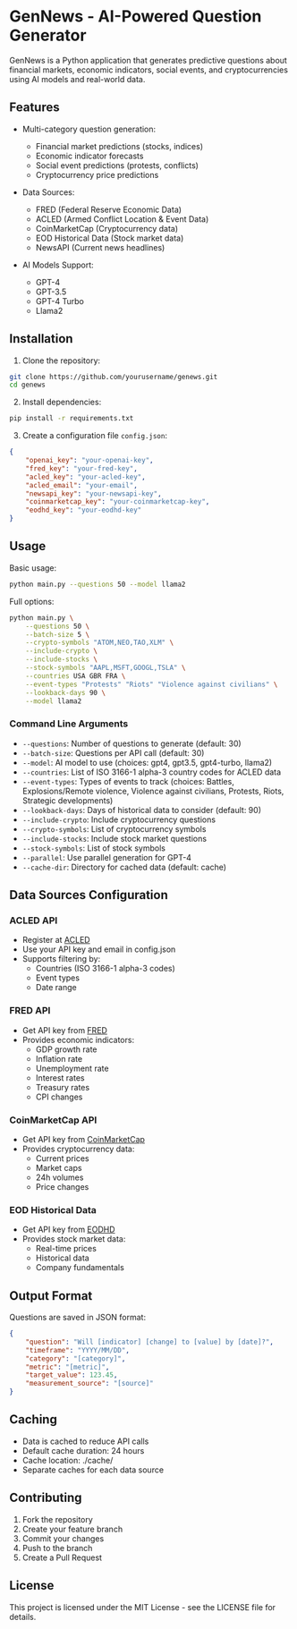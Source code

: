 # GenNews - AI-Powered Question Generator

GenNews is a Python application that generates predictive questions about financial markets, economic indicators, social events, and cryptocurrencies using AI models and real-world data.

## Features

- Multi-category question generation:
  - Financial market predictions (stocks, indices)
  - Economic indicator forecasts
  - Social event predictions (protests, conflicts)
  - Cryptocurrency price predictions

- Data Sources:
  - FRED (Federal Reserve Economic Data)
  - ACLED (Armed Conflict Location & Event Data)
  - CoinMarketCap (Cryptocurrency data)
  - EOD Historical Data (Stock market data)
  - NewsAPI (Current news headlines)

- AI Models Support:
  - GPT-4
  - GPT-3.5
  - GPT-4 Turbo
  - Llama2

## Installation

1. Clone the repository:
```bash
git clone https://github.com/yourusername/genews.git
cd genews
```

2. Install dependencies:
```bash
pip install -r requirements.txt
```

3. Create a configuration file `config.json`:
```json
{
    "openai_key": "your-openai-key",
    "fred_key": "your-fred-key",
    "acled_key": "your-acled-key",
    "acled_email": "your-email",
    "newsapi_key": "your-newsapi-key",
    "coinmarketcap_key": "your-coinmarketcap-key",
    "eodhd_key": "your-eodhd-key"
}
```

## Usage

Basic usage:
```bash
python main.py --questions 50 --model llama2
```

Full options:
```bash
python main.py \
    --questions 50 \
    --batch-size 5 \
    --crypto-symbols "ATOM,NEO,TAO,XLM" \
    --include-crypto \
    --include-stocks \
    --stock-symbols "AAPL,MSFT,GOOGL,TSLA" \
    --countries USA GBR FRA \
    --event-types "Protests" "Riots" "Violence against civilians" \
    --lookback-days 90 \
    --model llama2
```

### Command Line Arguments

- `--questions`: Number of questions to generate (default: 30)
- `--batch-size`: Questions per API call (default: 30)
- `--model`: AI model to use (choices: gpt4, gpt3.5, gpt4-turbo, llama2)
- `--countries`: List of ISO 3166-1 alpha-3 country codes for ACLED data
- `--event-types`: Types of events to track (choices: Battles, Explosions/Remote violence, Violence against civilians, Protests, Riots, Strategic developments)
- `--lookback-days`: Days of historical data to consider (default: 90)
- `--include-crypto`: Include cryptocurrency questions
- `--crypto-symbols`: List of cryptocurrency symbols
- `--include-stocks`: Include stock market questions
- `--stock-symbols`: List of stock symbols
- `--parallel`: Use parallel generation for GPT-4
- `--cache-dir`: Directory for cached data (default: cache)

## Data Sources Configuration

### ACLED API
- Register at [ACLED](https://acleddata.com/register)
- Use your API key and email in config.json
- Supports filtering by:
  - Countries (ISO 3166-1 alpha-3 codes)
  - Event types
  - Date range

### FRED API
- Get API key from [FRED](https://fred.stlouisfed.org/docs/api/api_key.html)
- Provides economic indicators:
  - GDP growth rate
  - Inflation rate
  - Unemployment rate
  - Interest rates
  - Treasury rates
  - CPI changes

### CoinMarketCap API
- Get API key from [CoinMarketCap](https://coinmarketcap.com/api/)
- Provides cryptocurrency data:
  - Current prices
  - Market caps
  - 24h volumes
  - Price changes

### EOD Historical Data
- Get API key from [EODHD](https://eodhistoricaldata.com/cp/settings/api)
- Provides stock market data:
  - Real-time prices
  - Historical data
  - Company fundamentals

## Output Format

Questions are saved in JSON format:
```json
{
    "question": "Will [indicator] [change] to [value] by [date]?",
    "timeframe": "YYYY/MM/DD",
    "category": "[category]",
    "metric": "[metric]",
    "target_value": 123.45,
    "measurement_source": "[source]"
}
```

## Caching

- Data is cached to reduce API calls
- Default cache duration: 24 hours
- Cache location: ./cache/
- Separate caches for each data source

## Contributing

1. Fork the repository
2. Create your feature branch
3. Commit your changes
4. Push to the branch
5. Create a Pull Request

## License

This project is licensed under the MIT License - see the LICENSE file for details.

